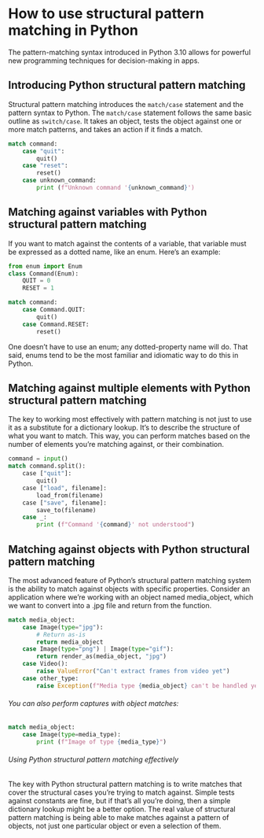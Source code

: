# How to use structural pattern matching in Python

The pattern-matching syntax introduced in Python 3.10 allows for powerful new programming techniques for decision-making in apps.

## Introducing Python structural pattern matching

Structural pattern matching introduces the `match/case` statement and the pattern syntax to Python. The `match/case` statement follows the same basic outline as `switch/case`. It takes an object, tests the object against one or more match patterns, and takes an action if it finds a match.

```python
match command:
    case "quit":
        quit()
    case "reset":
        reset()
    case unknown_command:
        print (f"Unknown command '{unknown_command}')
```

## Matching against variables with Python structural pattern matching

If you want to match against the contents of a variable, that variable must be expressed as a dotted name, like an enum. Here’s an example:

```python
from enum import Enum
class Command(Enum):
    QUIT = 0
    RESET = 1

match command:
    case Command.QUIT:
        quit()
    case Command.RESET:
        reset()
```

One doesn’t have to use an enum; any dotted-property name will do. That said, enums tend to be the most familiar and idiomatic way to do this in Python.

## Matching against multiple elements with Python structural pattern matching

The key to working most effectively with pattern matching is not just to use it as a substitute for a dictionary lookup. It’s to describe the structure of what you want to match. This way, you can perform matches based on the number of elements you’re matching against, or their combination.

```python
command = input()
match command.split():
    case ["quit"]:
        quit()
    case ["load", filename]:
        load_from(filename)
    case ["save", filename]:
        save_to(filename)
    case _:
        print (f"Command '{command}' not understood")
```

## Matching against objects with Python structural pattern matching

The most advanced feature of Python’s structural pattern matching system is the ability to match against objects with specific properties. Consider an application where we’re working with an object named media_object, which we want to convert into a .jpg file and return from the function.

```python
match media_object:
    case Image(type="jpg"):
        # Return as-is
        return media_object
    case Image(type="png") | Image(type="gif"):
        return render_as(media_object, "jpg")
    case Video():
        raise ValueError("Can't extract frames from video yet")
    case other_type:
        raise Exception(f"Media type {media_object} can't be handled yet")
```

###### You can also perform captures with object matches:

```python
match media_object:
    case Image(type=media_type):
        print (f"Image of type {media_type}")
```

###### Using Python structural pattern matching effectively

The key with Python structural pattern matching is to write matches that cover the structural cases you’re trying to match against. Simple tests against constants are fine, but if that’s all you’re doing, then a simple dictionary lookup might be a better option. The real value of structural pattern matching is being able to make matches against a pattern of objects, not just one particular object or even a selection of them.
